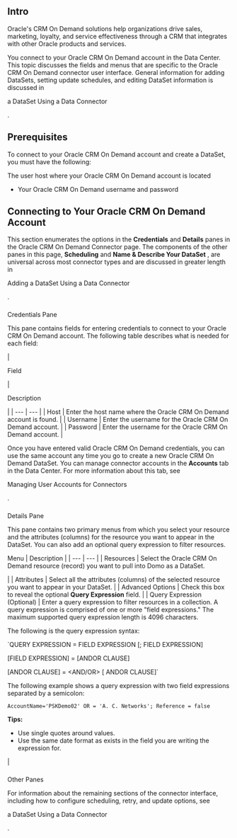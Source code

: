 

Intro
-------

Oracle's CRM On Demand solutions help organizations drive sales, marketing, loyalty, and service effectiveness through a CRM that integrates with other Oracle products and services.


 You connect to your Oracle CRM On Demand account in the Data Center. This topic discusses the fields and menus that are specific to the Oracle CRM On Demand connector user interface. General information for adding DataSets, setting update schedules, and editing DataSet information is discussed in

a DataSet Using a Data Connector

.


 Prerequisites
---------------

To connect to your Oracle CRM On Demand account and create a DataSet, you must have the following:

 The user host where your Oracle CRM On Demand account is located
* Your Oracle CRM On Demand username and password

Connecting to Your Oracle CRM On Demand Account
-------------------------------------------------


 This section enumerates the options in the
 **Credentials**
 and
 **Details**
 panes in the Oracle CRM On Demand Connector page. The components of the other panes in this page,
 **Scheduling**
 and
 **Name & Describe Your DataSet**
 , are universal across most connector types and are discussed in greater length in

Adding a DataSet Using a Data Connector

.


###

Credentials Pane


 This pane contains fields for entering credentials to connect to your Oracle CRM On Demand account. The following table describes what is needed for each field:


|

Field

|

Description

|
| --- | --- |
|
 Host
  |
 Enter the host name where the Oracle CRM On Demand account is found.
  |
|
 Username
  |
 Enter the username for the Oracle CRM On Demand account.
  |
|
 Password
  |
 Enter the username for the Oracle CRM On Demand account.
  |


 Once you have entered valid Oracle CRM On Demand credentials, you can use the same account any time you go to create a new Oracle CRM On Demand DataSet. You can manage connector accounts in the
 **Accounts**
 tab in the Data Center. For more information about this tab, see

Managing User Accounts for Connectors

.


###
 Details Pane

This pane contains two primary menus from which you select your resource and the attributes (columns) for the resource you want to appear in the DataSet. You can also add an optional query expression to filter resources.


 Menu
  |
 Description
  |
| --- | --- |
|
 Resources
  |
 Select the Oracle CRM On Demand resource (record) you want to pull into Domo as a DataSet.


 |
|
 Attributes
  |
 Select all the attributes (columns) of the selected resource you want to appear in your DataSet.
  |
|
 Advanced Options
  |
 Check this box to reveal the optional
 **Query Expression**
 field.
  |
|
 Query Expression (Optional)
  |
 Enter a query expression to filter resources in a collection. A query expression is comprised of one or more "field expressions." The maximum supported query expression length is 4096 characters.


 The following is the query expression syntax:


`QUERY EXPRESSION = FIELD EXPRESSION [; FIELD EXPRESSION]


 [FIELD EXPRESSION] = <Field> <OPERATOR> <VALUE> [ANDOR CLAUSE]


 [ANDOR CLAUSE] = <AND/OR> <OPERATOR> <VALUE> [ ANDOR CLAUSE]`


 The following example shows a query expression with two field expressions separated by a semicolon:


`AccountName='PSKDemo02' OR = 'A. C. Networks'; Reference = false`


**Tips:**


* Use single quotes around values.
* Use the same date format as exists in the field you are writing the expression for.


 |


###
 Other Panes

For information about the remaining sections of the connector interface, including how to configure scheduling, retry, and update options, see

a DataSet Using a Data Connector

.

